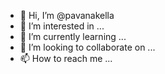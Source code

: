 - 👋 Hi, I’m @pavanakella
- 👀 I’m interested in ...
- 🌱 I’m currently learning ...
- 💞️ I’m looking to collaborate on ...
- 📫 How to reach me ...

<!---
pavanakella/pavanakella is a ✨ special ✨ repository because its `README.md` (this file) appears on your GitHub profile.
You can click the Preview link to take a look at your changes.
--->
